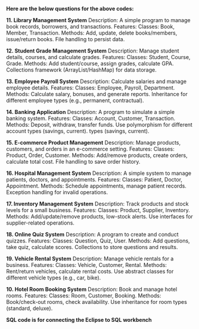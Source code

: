 **Here are the below questions for the above codes:**


**11. Library Management System**
Description: A simple program to manage book records, borrowers, and transactions.
Features:
Classes: Book, Member, Transaction.
Methods: Add, update, delete books/members, issue/return books.
File handling to persist data.

**12. Student Grade Management System**
Description: Manage student details, courses, and calculate grades.
Features:
Classes: Student, Course, Grade.
Methods: Add student/course, assign grades, calculate GPA.
Collections framework (ArrayList/HashMap) for data storage.

**13. Employee Payroll System**
Description: Calculate salaries and manage employee details.
Features:
Classes: Employee, Payroll, Department.
Methods: Calculate salary, bonuses, and generate reports.
Inheritance for different employee types (e.g., permanent, contractual).

**14. Banking Application**
Description: A program to simulate a simple banking system.
Features:
Classes: Account, Customer, Transaction.
Methods: Deposit, withdraw, transfer funds.
Use polymorphism for different account types (savings, current).
types (savings, current).

**15. E-commerce Product Management**
Description: Manage products, customers, and orders in an e-commerce setting.
Features:
Classes: Product, Order, Customer.
Methods: Add/remove products, create orders, calculate total cost.
File handling to save order history.

**16. Hospital Management System**
Description: A simple system to manage patients, doctors, and appointments.
Features:
Classes: Patient, Doctor, Appointment.
Methods: Schedule appointments, manage patient records.
Exception handling for invalid operations.

**17. Inventory Management System**
Description: Track products and stock levels for a small business.
Features:
Classes: Product, Supplier, Inventory.
Methods: Add/update/remove products, low-stock alerts.
Use interfaces for supplier-related operations.

**18. Online Quiz System**
Description: A program to create and conduct quizzes.
Features:
Classes: Question, Quiz, User.
Methods: Add questions, take quiz, calculate scores.
Collections to store questions and results.

**19. Vehicle Rental System**
Description: Manage vehicle rentals for a business.
Features:
Classes: Vehicle, Customer, Rental.
Methods: Rent/return vehicles, calculate rental costs.
Use abstract classes for different vehicle
types (e.g., car, bike).

**10. Hotel Room Booking System**
Description: Book and manage hotel rooms.
Features:
Classes: Room, Customer, Booking.
Methods: Book/check-out rooms, check availability.
Use inheritance for room types (standard, deluxe).

**SQL code is for connecting the Eclipse to SQL workbench**
